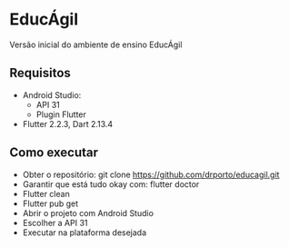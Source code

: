 # EducÁgil
Versão inicial do ambiente de ensino EducÁgil

## Requisitos
- Android Studio:
  - API 31
  - Plugin Flutter
- Flutter 2.2.3, Dart 2.13.4

## Como executar
- Obter o repositório: git clone https://github.com/drporto/educagil.git
- Garantir que está tudo okay com: flutter doctor
- Flutter clean
- Flutter pub get
- Abrir o projeto com Android Studio
- Escolher a API 31
- Executar na plataforma desejada
